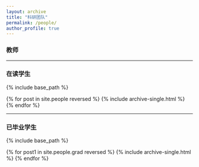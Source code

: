 ```yaml
---
layout: archive
title: "科研团队"
permalink: /people/
author_profile: true
---
```

### 教师

---

### 在读学生

{% include base_path %}

{% for post in site.people reversed %}
{% include archive-single.html %}
{% endfor %}

---

### 已毕业学生

{% include base_path %}

{% for post1 in site.people.grad reversed %}
{% include archive-single.html %}
{% endfor %}
